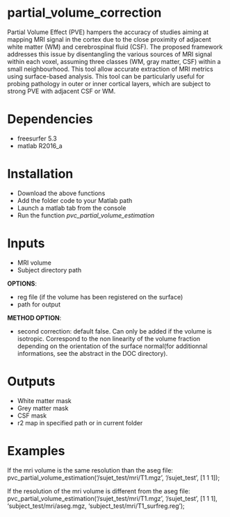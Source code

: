 # partial_volume_correction
Partial Volume Effect (PVE) hampers the accuracy of studies aiming at mapping MRI signal in the cortex due to the close proximity of adjacent white matter (WM) and cerebrospinal fluid (CSF). The proposed framework addresses this issue by disentangling the various sources of MRI signal within each voxel, assuming three classes (WM, gray matter, CSF) within a small neighbourhood. This tool allow accurate extraction of MRI metrics using surface-based analysis. This tool can be particularly useful for probing pathology in outer or inner cortical layers, which are subject to strong PVE with adjacent CSF or WM.

# Dependencies
* freesurfer 5.3
* matlab R2016_a

# Installation
* Download the above functions
* Add the folder code to your Matlab path
* Launch a matlab tab from the console
* Run the function *pvc_partial_volume_estimation*

# Inputs
* MRI volume 
* Subject directory path

__OPTIONS__:
* reg file (if the volume has been registered on the surface)
* path for output

__METHOD OPTION__:
* second correction: default false. Can only be added if the volume is isotropic. Correspond to the non linearity of the volume fraction depending on the orientation of the surface normal(for additionnal informations, see the abstract in the DOC directory).

# Outputs
* White matter mask
* Grey matter mask
* CSF mask
* r2 map in specified path or in current folder

# Examples
If the mri volume is the same resolution than the aseg file:
pvc_partial_volume_estimation(‘/sujet_test/mri/T1.mgz’, ‘/sujet_test’, [1 1 1]);

If the resolution of the mri volume is different from the aseg file:
pvc_partial_volume_estimation(‘/sujet_test/mri/T1.mgz’, ‘/sujet_test’, [1 1 1], ‘subject_test/mri/aseg.mgz, ‘subject_test/mri/T1_surfreg.reg’);




